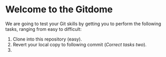 # Welcome to the Gitdome

We are going to test your Git skills by getting you to perform the following tasks, ranging from easy to difficult:

1) Clone into this repository (easy).
2) Revert your local copy to following commit (*Correct tasks two*).
3) 
